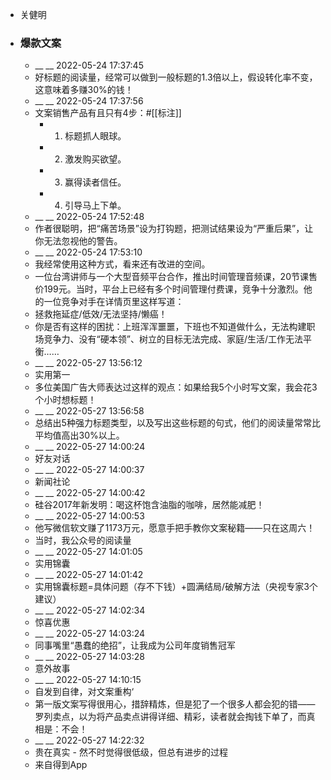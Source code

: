 - 关健明
- ### 爆款文案
    - __ __ 2022-05-24 17:37:45
    - 好标题的阅读量，经常可以做到一般标题的1.3倍以上，假设转化率不变，这意味着多赚30%的钱！
    - __ __ 2022-05-24 17:37:56
    - 文案销售产品有且只有4步：#[[标注]]
        - 1. 标题抓人眼球。
        - 2. 激发购买欲望。
        - 3. 赢得读者信任。
        - 4. 引导马上下单。
    - __ __ 2022-05-24 17:52:48
    - 作者很聪明，把“痛苦场景”设为打钩题，把测试结果设为“严重后果”，让你无法忽视他的警告。
    - __ __ 2022-05-24 17:53:10
    - 我经常使用这种方式，看来还有改进的空间。
    - 一位台湾讲师与一个大型音频平台合作，推出时间管理音频课，20节课售价199元。当时，平台上已经有多个时间管理付费课，竞争十分激烈。他的一位竞争对手在详情页里这样写道：
    - 拯救拖延症/低效/无法坚持/懒癌！
    - 你是否有这样的困扰：上班浑浑噩噩，下班也不知道做什么，无法构建职场竞争力、没有“硬本领”、树立的目标无法完成、家庭/生活/工作无法平衡……
    - __ __ 2022-05-27 13:56:12
    - 实用第一
    - 多位美国广告大师表达过这样的观点：如果给我5个小时写文案，我会花3个小时想标题！
    - __ __ 2022-05-27 13:56:58
    - 总结出5种强力标题类型，以及写出这些标题的句式，他们的阅读量常常比平均值高出30%以上。
    - __ __ 2022-05-27 14:00:24
    - 好友对话
    - __ __ 2022-05-27 14:00:37
    - 新闻社论
    - __ __ 2022-05-27 14:00:42
    - 硅谷2017年新发明：喝这杯饱含油脂的咖啡，居然能减肥！
    - __ __ 2022-05-27 14:00:53
    - 他写微信软文赚了1173万元，愿意手把手教你文案秘籍——只在这周六！
    - 当时，我公众号的阅读量
    - __ __ 2022-05-27 14:01:05
    - 实用锦囊
    - __ __ 2022-05-27 14:01:42
    - 实用锦囊标题=具体问题（存不下钱）+圆满结局/破解方法（央视专家3个建议）
    - __ __ 2022-05-27 14:02:34
    - 惊喜优惠
    - __ __ 2022-05-27 14:03:24
    - 同事嘴里“愚蠢的绝招”，让我成为公司年度销售冠军
    - __ __ 2022-05-27 14:03:28
    - 意外故事
    - __ __ 2022-05-27 14:10:15
    - 自发到自律，对文案重构‘
    - 第一版文案写得很用心，措辞精炼，但是犯了一个很多人都会犯的错——罗列卖点，以为将产品卖点讲得详细、精彩，读者就会掏钱下单了，而真相是：不会！
    - __ __ 2022-05-27 14:22:32
    - 贵在真实 - 然不时觉得很低级，但总有进步的过程
    - 来自得到App
